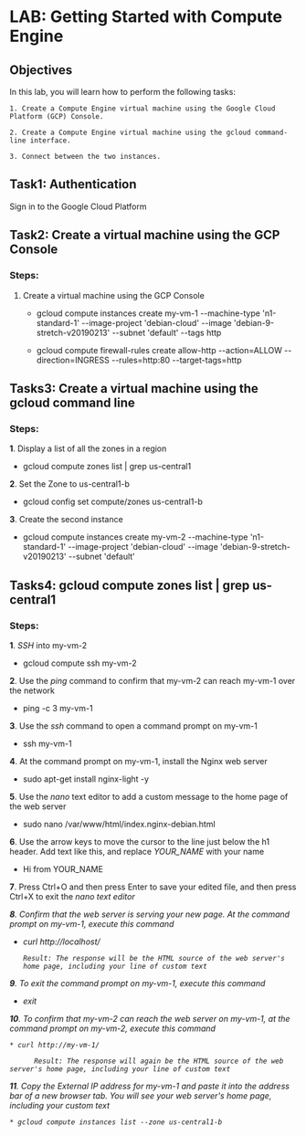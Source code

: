 # LAB: Getting Started with Compute Engine

## Objectives
In this lab, you will learn how to perform the following tasks:

    1. Create a Compute Engine virtual machine using the Google Cloud Platform (GCP) Console.

    2. Create a Compute Engine virtual machine using the gcloud command-line interface.

    3. Connect between the two instances.

## Task1: Authentication

Sign in to the Google Cloud Platform

## Task2: Create a virtual machine using the GCP Console

### Steps:

1. Create a virtual machine using the GCP Console

   * gcloud compute instances create my-vm-1 --machine-type 'n1-standard-1' --image-project 'debian-cloud' --image 'debian-9-stretch-v20190213' --subnet 'default' --tags http 

   * gcloud compute firewall-rules create allow-http --action=ALLOW --direction=INGRESS --rules=http:80 --target-tags=http

## Tasks3: Create a virtual machine using the gcloud command line

### Steps:

<b>1</b>. Display a list of all the zones in a region

   * gcloud compute zones list | grep us-central1

<b>2</b>. Set the Zone to us-central1-b

   * gcloud config set compute/zones us-central1-b

<b>3</b>. Create the second instance

   * gcloud compute instances create my-vm-2 --machine-type 'n1-standard-1' --image-project 'debian-cloud' --image 'debian-9-stretch-v20190213' --subnet 'default'

## Tasks4: gcloud compute zones list | grep us-central1

### Steps:

<b>1</b>. <i>SSH</i> into my-vm-2

   * gcloud compute ssh my-vm-2 

<b>2</b>. Use the <i>ping</i> command to confirm that my-vm-2 can reach my-vm-1 over the network

   * ping -c 3 my-vm-1

<b>3</b>. Use the <i>ssh</i> command to open a command prompt on my-vm-1

   * ssh my-vm-1

<b>4</b>. At the command prompt on my-vm-1, install the Nginx web server

   * sudo apt-get install nginx-light -y

<b>5</b>. Use the <i>nano</i> text editor to add a custom message to the home page of the web server

   * sudo nano /var/www/html/index.nginx-debian.html

<b>6</b>. Use the arrow keys to move the cursor to the line just below the h1 header. Add text like this, and replace <i>YOUR_NAME</i> with your name

   * Hi from YOUR_NAME

<b>7</b>. Press Ctrl+O and then press Enter to save your edited file, and then press Ctrl+X to exit the <i>nano<i> text editor

<b>8</b>. Confirm that the web server is serving your new page. At the command prompt on my-vm-1, execute this command

   * curl http://localhost/

         Result: The response will be the HTML source of the web server's home page, including your line of custom text

<b>9</b>. To exit the command prompt on my-vm-1, execute this command

   * exit

<b>10</b>. To confirm that my-vm-2 can reach the web server on my-vm-1, at the command prompt on my-vm-2, execute this command

    * curl http://my-vm-1/

          Result: The response will again be the HTML source of the web server's home page, including your line of custom text

<b>11</b>. Copy the <i>External IP address</i> for my-vm-1 and paste it into the address bar of a new browser tab. You will see your web server's home page, including your custom text

    * gcloud compute instances list --zone us-central1-b
